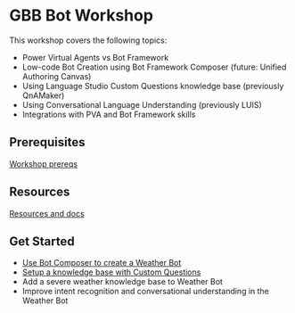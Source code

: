 # GBB Bot Workshop

This workshop covers the following topics:

* Power Virtual Agents vs Bot Framework 
* Low-code Bot Creation using Bot Framework Composer (future: Unified Authoring Canvas)
* Using Language Studio Custom Questions knowledge base (previously QnAMaker)
* Using Conversational Language Understanding (previously LUIS) 
* Integrations with PVA and Bot Framework skills

## Prerequisites

[Workshop prereqs](/prereq.md)

## Resources

[Resources and docs](/resources.md)

## Get Started

* [Use Bot Composer to create a Weather Bot](https://docs.microsoft.com/en-us/composer/tutorial-create-weather-bot)
* [Setup a knowledge base with Custom Questions](https://docs.microsoft.com/en-us/azure/cognitive-services/language-service/question-answering/quickstart/sdk?pivots=studio)
* Add a severe weather knowledge base to Weather Bot
* Improve intent recognition and conversational understanding in the Weather Bot
